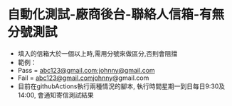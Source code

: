 # 自動化測試-廠商後台-聯絡人信箱-有無分號測試  
####
* 填入的信箱大於一個以上時,需用分號來做區分,否則會阻擋
* 範例：  
* Pass = abc123@gmail.com;johnny@gmail.com
* Fail = abc123@gmail.comjohnny@gmail.com
* 目前在githubActions執行兩種情況的腳本, 執行時間星期一到日每日9:30及14:00, 會通知寄信測試結果
